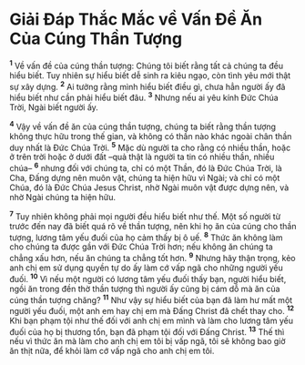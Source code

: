 # Giải Đáp Thắc Mắc về Vấn Đề Ăn Của Cúng Thần Tượng
<sup><b>1</b></sup> Về vấn đề của cúng thần tượng: Chúng tôi biết rằng tất cả chúng ta đều hiểu biết. Tuy nhiên sự hiểu biết dễ sinh ra kiêu ngạo, còn tình yêu mới thật sự xây dựng. <sup><b>2</b></sup> Ai tưởng rằng mình hiểu biết điều gì, chưa hẳn người ấy đã hiểu biết như cần phải hiểu biết đâu. <sup><b>3</b></sup> Nhưng nếu ai yêu kính Đức Chúa Trời, Ngài biết người ấy.

<sup><b>4</b></sup> Vậy về vấn đề ăn của cúng thần tượng, chúng ta biết rằng thần tượng không thực hữu trong thế gian, và không có thần nào khác ngoài chân thần duy nhất là Đức Chúa Trời. <sup><b>5</b></sup> Mặc dù người ta cho rằng có nhiều thần, hoặc ở trên trời hoặc ở dưới đất –quả thật là người ta tin có nhiều thần, nhiều chúa– <sup><b>6</b></sup> nhưng đối với chúng ta, chỉ có một Thần, đó là Đức Chúa Trời, là Cha, Đấng dựng nên muôn vật, chúng ta hiện hữu vì Ngài; và chỉ có một Chúa, đó là Đức Chúa Jesus Christ, nhờ Ngài muôn vật được dựng nên, và nhờ Ngài chúng ta hiện hữu.

<sup><b>7</b></sup> Tuy nhiên không phải mọi người đều hiểu biết như thế. Một số người từ trước đến nay đã biết quá rõ về thần tượng, nên khi họ ăn của cúng cho thần tượng, lương tâm yếu đuối của họ cảm thấy bị ô uế. <sup><b>8</b></sup> Thức ăn không làm cho chúng ta được gần với Đức Chúa Trời hơn; nếu không ăn chúng ta chẳng xấu hơn, nếu ăn chúng ta chẳng tốt hơn. <sup><b>9</b></sup> Nhưng hãy thận trọng, kẻo anh chị em sử dụng quyền tự do ấy làm cớ vấp ngã cho những người yếu đuối. <sup><b>10</b></sup> Vì nếu một người có lương tâm yếu đuối thấy bạn, người hiểu biết, ngồi ăn trong đền thờ thần tượng thì người ấy cũng bị cám dỗ mà ăn của cúng thần tượng chăng? <sup><b>11</b></sup> Như vậy sự hiểu biết của bạn đã làm hư mất một người yếu đuối, một anh em hay chị em mà Đấng Christ đã chết thay cho. <sup><b>12</b></sup> Khi bạn phạm tội như thế đối với anh chị em mình và làm cho lương tâm yếu đuối của họ bị thương tổn, bạn đã phạm tội đối với Đấng Christ. <sup><b>13</b></sup> Thế thì nếu vì thức ăn mà làm cho anh chị em tôi bị vấp ngã, tôi sẽ không bao giờ ăn thịt nữa, để khỏi làm cớ vấp ngã cho anh chị em tôi.